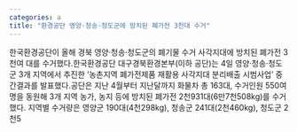 ```yaml
---
categories: a
title: "환경공단 영양·청송·청도군에 방치된 폐가전 3천대 수거"
---
```

한국환경공단이 올해 경북 영양·청송·청도군의 폐기물 수거 사각지대에 방치된 폐가전 3천여 대를 수거했다.한국환경공단 대구경북환경본부(이하 공단)는 4일 영양·청송·청도군 3개 지역에서 추진한 ‘농촌지역 폐가전제품 재활용 사각지대 분리배출 시범사업’ 중간결과를 발표했다.공단은 지난 4월부터 지난달까지 화물차 총 163대, 수거인원 550여 명을 동원해 3개 지역 농가, 농지 등에 방치된 폐가전 2천931대(6만7천508kg)를 수거했다. 지역별 수거량은 영양군 190대(4천298kg), 청송군 241대(2천460kg), 청도군 2천5